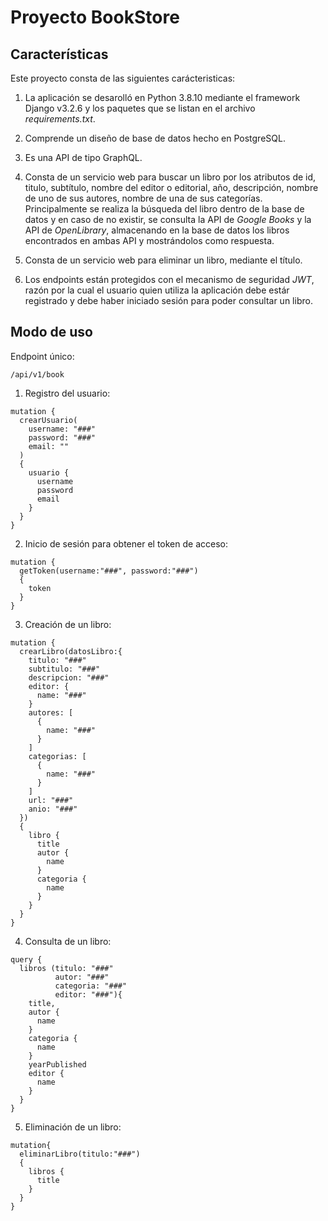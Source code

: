 # Proyecto BookStore

## Características

Este proyecto consta de las siguientes carácteristicas:

1. La aplicación se desarolló en Python 3.8.10 mediante el framework Django v3.2.6 y los paquetes que se listan en el archivo _requirements.txt_.

2. Comprende un diseño de base de datos hecho en PostgreSQL.

3. Es una API de tipo GraphQL.

4. Consta de un servicio web para buscar un libro por los atributos de id, titulo, subtítulo, nombre del editor o editorial, año, descripción, nombre de uno de sus autores, nombre de una de sus categorías. Principalmente se realiza la búsqueda del libro dentro de la base de datos y en caso de no existir, se consulta la API de _Google Books_ y la API de _OpenLibrary_, almacenando en la base de datos los libros encontrados en ambas API y mostrándolos como respuesta.

5. Consta de un servicio web para eliminar un libro, mediante el título.

6. Los endpoints están protegidos con el mecanismo de seguridad _JWT_, razón por la cual el usuario quien utiliza la aplicación debe estár registrado y debe haber iniciado sesión para poder consultar un libro.


## Modo de uso

Endpoint único:

```
/api/v1/book
```

1. Registro del usuario:

```
mutation {
  crearUsuario(
    username: "###"
    password: "###"
    email: ""
  )
  {
    usuario {
      username
      password
      email
    }
  }
}
```

2. Inicio de sesión para obtener el token de acceso:

```
mutation {
  getToken(username:"###", password:"###")
  {
    token
  }
}
```

3. Creación de un libro:

```
mutation {
  crearLibro(datosLibro:{
    titulo: "###"
    subtitulo: "###"
    descripcion: "###"
    editor: {
      name: "###"
    }
    autores: [
      {
        name: "###"
      }
    ]
    categorias: [
      {
        name: "###"
      }
    ]
    url: "###"
    anio: "###"
  })
  {
    libro {
      title
      autor {
        name
      }
      categoria {
        name
      }
    }
  }
}
```

4. Consulta de un libro:

```
query {
  libros (titulo: "###"
          autor: "###"
          categoria: "###"
          editor: "###"){
    title,
    autor {
      name
    }
    categoria {
      name
    }
    yearPublished
    editor {
      name
    }
  }
}
```

5. Eliminación de un libro:

```
mutation{
  eliminarLibro(titulo:"###")
  {
    libros {
      title
    }
  }
}
```
